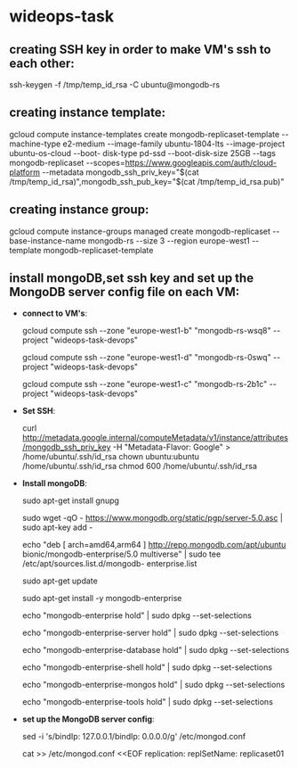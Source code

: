 # **wideops-task** 

## creating SSH key in order to make VM's ssh to each other:

 ssh-keygen -f /tmp/temp_id_rsa -C ubuntu@mongodb-rs

## creating instance template:

   gcloud compute instance-templates create mongodb-replicaset-template --machine-type e2-medium --image-family ubuntu-1804-lts --image-project ubuntu-os-cloud --boot-     disk-type pd-ssd --boot-disk-size 25GB --tags mongodb-replicaset --scopes=https://www.googleapis.com/auth/cloud-platform --metadata mongodb_ssh_priv_key="$(cat          /tmp/temp_id_rsa)",mongodb_ssh_pub_key="$(cat /tmp/temp_id_rsa.pub)"

## creating instance group:

  gcloud compute instance-groups managed create mongodb-replicaset --base-instance-name mongodb-rs --size 3 --region europe-west1 --template mongodb-replicaset-template

## install mongoDB,set ssh key and set up the MongoDB server config file on each VM:
   
   * **connect to VM's**:

     gcloud compute ssh --zone "europe-west1-b" "mongodb-rs-wsq8"  --project "wideops-task-devops"
   
     gcloud compute ssh --zone "europe-west1-d" "mongodb-rs-0swq"  --project "wideops-task-devops"
   
     gcloud compute ssh --zone "europe-west1-c" "mongodb-rs-2b1c"  --project "wideops-task-devops"
   
  
  * **Set SSH**:
  
    curl http://metadata.google.internal/computeMetadata/v1/instance/attributes/mongodb_ssh_priv_key -H "Metadata-Flavor: Google" > /home/ubuntu/.ssh/id_rsa
    chown ubuntu:ubuntu /home/ubuntu/.ssh/id_rsa
    chmod 600 /home/ubuntu/.ssh/id_rsa
  
  * **Install mongoDB**: 
  
    sudo apt-get install gnupg
  
    sudo wget -qO - https://www.mongodb.org/static/pgp/server-5.0.asc | sudo apt-key add -
  
    echo "deb [ arch=amd64,arm64 ] http://repo.mongodb.com/apt/ubuntu bionic/mongodb-enterprise/5.0 multiverse" | sudo tee /etc/apt/sources.list.d/mongodb-    enterprise.list
  
    sudo apt-get update
  
    sudo apt-get install -y mongodb-enterprise
  
    echo "mongodb-enterprise hold" | sudo dpkg --set-selections
  
    echo "mongodb-enterprise-server hold" | sudo dpkg --set-selections
  
    echo "mongodb-enterprise-database hold" | sudo dpkg --set-selections
  
    echo "mongodb-enterprise-shell hold" | sudo dpkg --set-selections
  
    echo "mongodb-enterprise-mongos hold" | sudo dpkg --set-selections
  
    echo "mongodb-enterprise-tools hold" | sudo dpkg --set-selections
  
 * **set up the MongoDB server config**:
  
    sed -i 's/bindIp: 127\.0\.0\.1/bindIp: 0.0.0.0/g' /etc/mongod.conf
  
    cat >> /etc/mongod.conf <<EOF
    replication:
      replSetName: replicaset01
  
  
  
  
